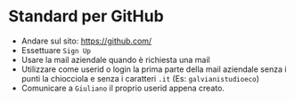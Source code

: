# Standard per GitHub
- Andare sul sito: https://github.com/
- Essettuare `Sign Up`
- Usare la mail aziendale quando è richiesta una mail
- Utilizzare come userid o login la prima parte della mail aziendale senza i punti la chiocciola e senza i caratteri `.it` (Es: `galvianistudioeco`)
- Comunicare a `Giuliano` il proprio userid appena creato.
